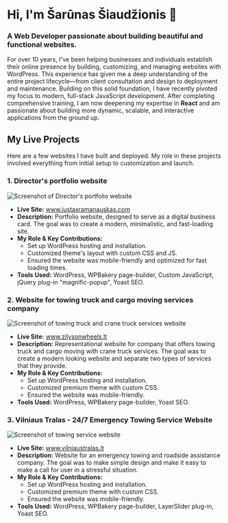 # Hi, I'm Šarūnas Šiaudžionis 👋 
### A Web Developer passionate about building beautiful and functional websites.

For over 10 years, I've been helping businesses and individuals establish their online presence by building, customizing, and managing websites with WordPress. This experience has given me a deep understanding of the entire project lifecycle—from client consultation and design to deployment and maintenance. Building on this solid foundation, I have recently pivoted my focus to modern, full-stack JavaScript development. After completing comprehensive training, I am now deepening my expertise in **React** and am passionate about building more dynamic, scalable, and interactive applications from the ground up.

## My Live Projects 
Here are a few websites I have built and deployed. My role in these projects involved everything from  initial setup to customization and launch.
### 1. Director's portfolio website 
![Screenshot of Director's portfolio website](/images/project1.png)
* **Live Site:** www.justasramanauskas.com
*   **Description:** Portfolio website, designed to serve as a digital business card. The goal was to create a modern, minimalistic, and fast-loading site. 
*  **My Role & Key Contributions:**  
	*  Set up WordPress hosting and installation. 
	*  Customized theme's layout with custom CSS and JS.
	* Ensured the website was mobile-friendly and optimized for fast loading times. 
* **Tools Used:** WordPress, WPBakery page-builder, Custom JavaScript, jQuery plug-in "magnific-popup", Yoast SEO.

### 2. Website for towing truck and cargo moving services company 
![Screenshot of towing truck and crane truck services website](/images/project2.png)
* **Live Site:** www.zilysonwheels.lt
*   **Description:** Representational website for company that offers towing truck and cargo moving with crane truck services. The goal was to create a modern looking website and separate two types of services that they provide. 
*  **My Role & Key Contributions:**  
	*  Set up WordPress hosting and installation. 
	*  Customized premium theme with custom CSS.
	* Ensured the website was mobile-friendly. 
* **Tools Used:** WordPress, WPBakery page-builder, Yoast SEO.

### 3. Vilniaus Tralas - 24/7 Emergency Towing Service Website  
![Screenshot of towing service website](/images/project3.png) 
* **Live Site:** www.vilniaustralas.lt
*   **Description:** Website for an emergency towing and roadside assistance company. The goal was to make simple design and make it easy to make a call for user in a stressful situation.
*  **My Role & Key Contributions:**  
	*  Set up WordPress hosting and installation. 
	*  Customized premium theme with custom CSS.
	* Ensured the website was mobile-friendly. 
* **Tools Used:** WordPress, WPBakery page-builder, LayerSlider plug-in, Yoast SEO.
